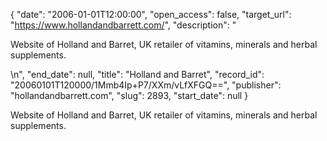 {
  "date": "2006-01-01T12:00:00", 
  "open_access": false, 
  "target_url": "https://www.hollandandbarrett.com/", 
  "description": "<p>Website of Holland and Barret, UK retailer of vitamins, minerals and herbal supplements.</p>\n", 
  "end_date": null, 
  "title": "Holland and Barret", 
  "record_id": "20060101T120000/1Mmb4Ip+P7/XXm/vLfXFGQ==", 
  "publisher": "hollandandbarrett.com", 
  "slug": 2893, 
  "start_date": null
}

<p>Website of Holland and Barret, UK retailer of vitamins, minerals and herbal supplements.</p>
